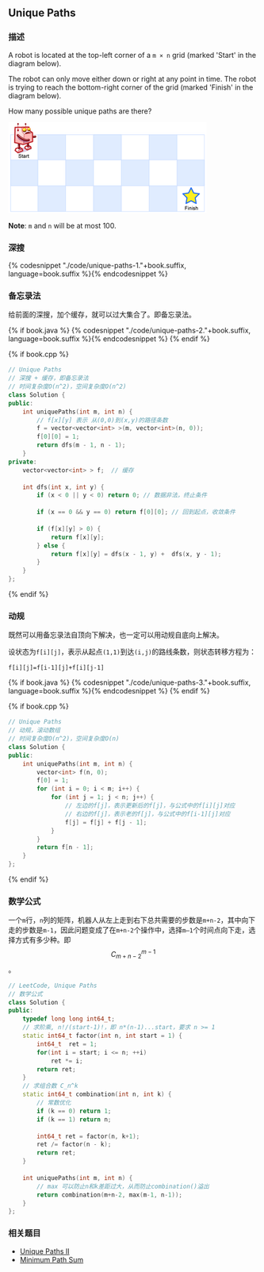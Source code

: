 ## Unique Paths


### 描述

A robot is located at the top-left corner of a `m × n` grid (marked 'Start' in the diagram below).

The robot can only move either down or right at any point in time. The robot is trying to reach the bottom-right corner of the grid (marked 'Finish' in the diagram below).

How many possible unique paths are there?

![Above is a `3 × 7` grid. How many possible unique paths are there?](../images/robot-maze.png)

**Note**: `m` and `n` will be at most 100.


### 深搜

{% codesnippet "./code/unique-paths-1."+book.suffix, language=book.suffix %}{% endcodesnippet %}


### 备忘录法

给前面的深搜，加个缓存，就可以过大集合了。即备忘录法。

{% if book.java %}
{% codesnippet "./code/unique-paths-2."+book.suffix, language=book.suffix %}{% endcodesnippet %}
{% endif %}

{% if book.cpp %}
```cpp
// Unique Paths
// 深搜 + 缓存，即备忘录法
// 时间复杂度O(n^2)，空间复杂度O(n^2)
class Solution {
public:
    int uniquePaths(int m, int n) {
        // f[x][y] 表示 从(0,0)到(x,y)的路径条数
        f = vector<vector<int> >(m, vector<int>(n, 0));
        f[0][0] = 1;
        return dfs(m - 1, n - 1);
    }
private:
    vector<vector<int> > f;  // 缓存

    int dfs(int x, int y) {
        if (x < 0 || y < 0) return 0; // 数据非法，终止条件

        if (x == 0 && y == 0) return f[0][0]; // 回到起点，收敛条件

        if (f[x][y] > 0) {
            return f[x][y];
        } else {
            return f[x][y] = dfs(x - 1, y) +  dfs(x, y - 1);
        }
    }
};
```
{% endif %}

### 动规

既然可以用备忘录法自顶向下解决，也一定可以用动规自底向上解决。

设状态为`f[i][j]`，表示从起点`(1,1)`到达`(i,j)`的路线条数，则状态转移方程为：

```
f[i][j]=f[i-1][j]+f[i][j-1]
```

{% if book.java %}
{% codesnippet "./code/unique-paths-3."+book.suffix, language=book.suffix %}{% endcodesnippet %}
{% endif %}

{% if book.cpp %}
```cpp
// Unique Paths
// 动规，滚动数组
// 时间复杂度O(n^2)，空间复杂度O(n)
class Solution {
public:
    int uniquePaths(int m, int n) {
        vector<int> f(n, 0);
        f[0] = 1;
        for (int i = 0; i < m; i++) {
            for (int j = 1; j < n; j++) {
                // 左边的f[j]，表示更新后的f[j]，与公式中的f[i][j]对应
                // 右边的f[j]，表示老的f[j]，与公式中的f[i-1][j]对应
                f[j] = f[j] + f[j - 1];
            }
        }
        return f[n - 1];
    }
};
```
{% endif %}


### 数学公式

一个`m`行，`n`列的矩阵，机器人从左上走到右下总共需要的步数是`m+n-2`，其中向下走的步数是`m-1`，因此问题变成了在`m+n-2`个操作中，选择`m–1`个时间点向下走，选择方式有多少种。即 $$C_{m+n-2}^{m-1}$$ 。

```cpp
// LeetCode, Unique Paths
// 数学公式
class Solution {
public:
    typedef long long int64_t;
    // 求阶乘, n!/(start-1)!，即 n*(n-1)...start，要求 n >= 1
    static int64_t factor(int n, int start = 1) {
        int64_t  ret = 1;
        for(int i = start; i <= n; ++i)
            ret *= i;
        return ret;
    }
    // 求组合数 C_n^k
    static int64_t combination(int n, int k) {
        // 常数优化
        if (k == 0) return 1;
        if (k == 1) return n;

        int64_t ret = factor(n, k+1);
        ret /= factor(n - k);
        return ret;
    }

    int uniquePaths(int m, int n) {
        // max 可以防止n和k差距过大，从而防止combination()溢出
        return combination(m+n-2, max(m-1, n-1));
    }
};
```


### 相关题目

* [Unique Paths II](unique-paths-ii.md)
* [Minimum Path Sum](../dp/minimum-path-sum.md)
